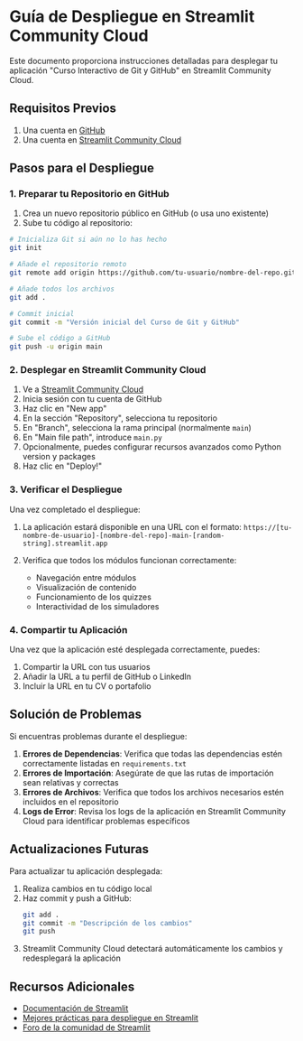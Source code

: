 # Guía de Despliegue en Streamlit Community Cloud

Este documento proporciona instrucciones detalladas para desplegar tu aplicación "Curso Interactivo de Git y GitHub" en Streamlit Community Cloud.

## Requisitos Previos

1. Una cuenta en [GitHub](https://github.com/)
2. Una cuenta en [Streamlit Community Cloud](https://streamlit.io/cloud)

## Pasos para el Despliegue

### 1. Preparar tu Repositorio en GitHub

1. Crea un nuevo repositorio público en GitHub (o usa uno existente)
2. Sube tu código al repositorio:

```bash
# Inicializa Git si aún no lo has hecho
git init

# Añade el repositorio remoto
git remote add origin https://github.com/tu-usuario/nombre-del-repo.git

# Añade todos los archivos
git add .

# Commit inicial
git commit -m "Versión inicial del Curso de Git y GitHub"

# Sube el código a GitHub
git push -u origin main
```

### 2. Desplegar en Streamlit Community Cloud

1. Ve a [Streamlit Community Cloud](https://share.streamlit.io/)
2. Inicia sesión con tu cuenta de GitHub
3. Haz clic en "New app"
4. En la sección "Repository", selecciona tu repositorio
5. En "Branch", selecciona la rama principal (normalmente `main`)
6. En "Main file path", introduce `main.py`
7. Opcionalmente, puedes configurar recursos avanzados como Python version y packages
8. Haz clic en "Deploy!"

### 3. Verificar el Despliegue

Una vez completado el despliegue:

1. La aplicación estará disponible en una URL con el formato:
   `https://[tu-nombre-de-usuario]-[nombre-del-repo]-main-[random-string].streamlit.app`

2. Verifica que todos los módulos funcionan correctamente:
   - Navegación entre módulos
   - Visualización de contenido
   - Funcionamiento de los quizzes
   - Interactividad de los simuladores

### 4. Compartir tu Aplicación

Una vez que la aplicación esté desplegada correctamente, puedes:

1. Compartir la URL con tus usuarios
2. Añadir la URL a tu perfil de GitHub o LinkedIn
3. Incluir la URL en tu CV o portafolio

## Solución de Problemas

Si encuentras problemas durante el despliegue:

1. **Errores de Dependencias**: Verifica que todas las dependencias estén correctamente listadas en `requirements.txt`
2. **Errores de Importación**: Asegúrate de que las rutas de importación sean relativas y correctas
3. **Errores de Archivos**: Verifica que todos los archivos necesarios estén incluidos en el repositorio
4. **Logs de Error**: Revisa los logs de la aplicación en Streamlit Community Cloud para identificar problemas específicos

## Actualizaciones Futuras

Para actualizar tu aplicación desplegada:

1. Realiza cambios en tu código local
2. Haz commit y push a GitHub:
   ```bash
   git add .
   git commit -m "Descripción de los cambios"
   git push
   ```
3. Streamlit Community Cloud detectará automáticamente los cambios y redesplegará la aplicación

## Recursos Adicionales

- [Documentación de Streamlit](https://docs.streamlit.io/)
- [Mejores prácticas para despliegue en Streamlit](https://docs.streamlit.io/streamlit-community-cloud/get-started/deploy-an-app)
- [Foro de la comunidad de Streamlit](https://discuss.streamlit.io/)
